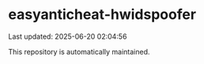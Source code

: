 # easyanticheat-hwidspoofer

Last updated: 2025-06-20 02:04:56

This repository is automatically maintained.
